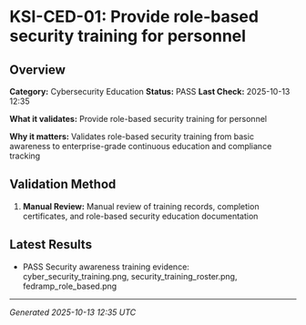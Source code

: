 # KSI-CED-01: Provide role-based security training for personnel

## Overview

**Category:** Cybersecurity Education
**Status:** PASS
**Last Check:** 2025-10-13 12:35

**What it validates:** Provide role-based security training for personnel

**Why it matters:** Validates role-based security training from basic awareness to enterprise-grade continuous education and compliance tracking

## Validation Method

1. **Manual Review:** Manual review of training records, completion certificates, and role-based security education documentation

## Latest Results

- PASS Security awareness training evidence: cyber_security_training.png, security_training_roster.png, fedramp_role_based.png

---
*Generated 2025-10-13 12:35 UTC*